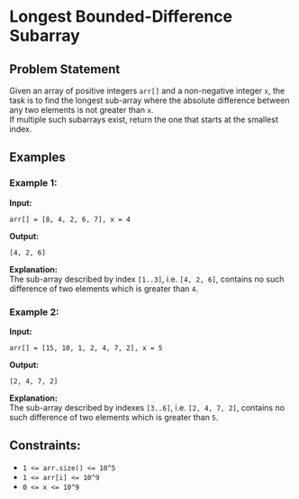 # Longest Bounded-Difference Subarray


## Problem Statement
Given an array of positive integers `arr[]` and a non-negative integer `x`, the task is to find the longest sub-array where the absolute difference between any two elements is not greater than `x`.  
If multiple such subarrays exist, return the one that starts at the smallest index.

## Examples

### Example 1:
**Input:**  
```
arr[] = [8, 4, 2, 6, 7], x = 4
```
**Output:**  
```
[4, 2, 6]
```
**Explanation:**  
The sub-array described by index `[1..3]`, i.e. `[4, 2, 6]`, contains no such difference of two elements which is greater than `4`.

### Example 2:
**Input:**  
```
arr[] = [15, 10, 1, 2, 4, 7, 2], x = 5
```
**Output:**  
```
[2, 4, 7, 2]
```
**Explanation:**  
The sub-array described by indexes `[3..6]`, i.e. `[2, 4, 7, 2]`, contains no such difference of two elements which is greater than `5`.

## Constraints:
- `1 <= arr.size() <= 10^5`
- `1 <= arr[i] <= 10^9`
- `0 <= x <= 10^9`

